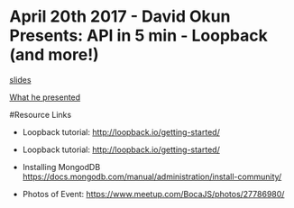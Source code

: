 # April 20th 2017 - David Okun Presents: API in 5 min - Loopback (and more!)

[slides](https://developer.ibm.com/apiconnect/2017/03/09/loopback-in-5-minute)

[What he presented](https://github.com/StrongLoop-Evangelists/loopback-in-five)


#Resource Links

- Loopback tutorial:
	http://loopback.io/getting-started/

- Loopback tutorial:
	http://loopback.io/getting-started/

- Installing MongodDB
	https://docs.mongodb.com/manual/administration/install-community/

- Photos of Event:
	https://www.meetup.com/BocaJS/photos/27786980/